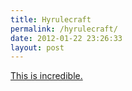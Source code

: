 ```yaml
---
title: Hyrulecraft
permalink: /hyrulecraft/
date: 2012-01-22 23:26:33
layout: post
---
```


[This is incredible.](http://www.youtube.com/watch?feature=player_embedded&v=0s2m-1e1tc8#!)
